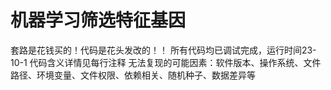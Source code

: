 # 机器学习筛选特征基因
套路是花钱买的！代码是花头发改的！！
所有代码均已调试完成，运行时间23-10-1
代码含义详情见每行注释
无法复现的可能因素：软件版本、操作系统、文件路径、环境变量、文件权限、依赖相关、随机种子、数据差异等
